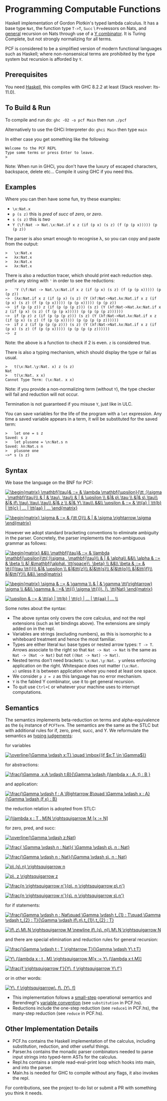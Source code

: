 # Programming Computable Functions
Haskell implementation of Gordon Plotkin's typed lambda calculus. It has a base type `Nat`, the function type `T->T`, `Succ` \\ `Pred`essors on Nats, and [general](https://stackoverflow.com/questions/1712237/how-does-primitive-recursion-differ-from-normal-recursion) recursion on Nats through use of a [Y combinator](https://en.wikipedia.org/wiki/Fixed-point_combinator#Fixed_point_combinators_in_lambda_calculus). It is Turing Complete, but not strongly normalizing for all terms.

PCF is considered to be a simplified version of modern functional languages such as Haskell; where non-nonsensical terms are prohibited by the type system but recursion is afforded by `Y`. 

## Prerequisites
You need [Haskell](https://www.haskell.org/), this compiles with GHC 8.2.2 at least (Stack resolver: lts-11.0).

## To Build & Run

To compile and run do:
`ghc -O2 -o pcf Main`
then run `./pcf`

Alternatively to use the GHCi Interpreter do:
`ghci Main`
then type `main`

In either case you get something like the following:
```
Welcome to the PCF REPL
Type some terms or press Enter to leave.
>
```

Note: When run in GHCi, you don't have the luxury of escaped characters, backspace, delete etc...
Compile it using GHC if you need this.

## Examples 
Where you can then have some fun, try these examples:
- `\x:Nat.x`
- `p (s z)` this is _pred_ of _succ_ of _zero_, or _zero_.
- `s (s z)` this is _two_
- `Y (\f:Nat -> Nat.\x:Nat.if x z (if (p x) (s z) (f (p (p x))))) (p (p z))`

The parser is also smart enough to recognise λ, so you can copy and paste from the output:
```
>   \x:Nat.x
=   λx:Nat.x
>   λx:Nat.x
=   λx:Nat.x
```

There is also a reduction tracer, which should print each reduction step. prefix any string with `'` in order to see the reductions:
```
>   'Y (\f:Nat -> Nat.\x:Nat.if x z (if (p x) (s z) (f (p (p x))))) (p (p z))
~>  (λx:Nat.if x z (if (p x) (s z) (Y (λf:Nat->Nat.λx:Nat.if x z (if (p x) (s z) (f (p (p x))))) (p (p x))))) (p (p z))
~>  if (p (p z)) z (if (p (p (p z))) (s z) (Y (λf:Nat->Nat.λx:Nat.if x z (if (p x) (s z) (f (p (p x))))) (p (p (p (p z))))))
~>  if (p z) z (if (p (p (p z))) (s z) (Y (λf:Nat->Nat.λx:Nat.if x z (if (p x) (s z) (f (p (p x))))) (p (p (p (p z))))))
~>  if z z (if (p (p (p z))) (s z) (Y (λf:Nat->Nat.λx:Nat.if x z (if (p x) (s z) (f (p (p x))))) (p (p (p (p z))))))
~>  z
```
Note: the above is a function to check if 2 is even. `z` is considered true.

There is also a typing mechanism, which should display the type or fail as usual.
```
>   t(\x:Nat.\y:Nat. x) z (s z)
Nat
>   t(\x:Nat. x x)
Cannot Type Term: (\x:Nat. x x)
```

Note: if you provide a non-normalizing term (without `Y`), the type checker will fail and reduction will not occur.

Termination is not guaranteed if you misuse `Y`, just like in ULC.

You can save variables for the life of the program with a `let` expression. Any time a saved variable appears in a term, it will be substituted for the saved term:
```
>   let one = s z
Saved: s z
>   let plusone = \n:Nat.s n
Saved: λn:Nat.s n
>   plusone one
~>* s (s z)
```

## Syntax 

We base the language on the BNF for PCF:

<a href="https://www.codecogs.com/eqnedit.php?latex=\begin{matrix}&space;\mathbf{\tau}&&space;::=&space;&&space;\lambda&space;\mathbf{\upsilon}{\tt&space;:}\sigma&space;.&space;\mathbf{\tau}\\&space;&&space;|&space;&&space;\tau\,&space;\tau\\&space;&&space;|&space;&&space;\upsilon&space;\\&space;&|&&space;p\,\tau&space;\\&space;&|&&space;s\,\tau\\&space;&|&&space;if\,\tau\,\tau\,\tau\\&space;&|&&space;z&space;\\&space;&|&&space;Y\,\tau\\&space;&&\\&space;\upsilon&space;&&space;::=&space;&&space;\tt{a}&space;|&space;\tt{b}&space;|&space;\tt{c}&space;|&space;...&space;|&space;\tt{aa}&space;|&space;...&space;\end{matrix}" target="_blank"><img src="https://latex.codecogs.com/gif.latex?\begin{matrix}&space;\mathbf{\tau}&&space;::=&space;&&space;\lambda&space;\mathbf{\upsilon}{\tt&space;:}\sigma&space;.&space;\mathbf{\tau}\\&space;&&space;|&space;&&space;\tau\,&space;\tau\\&space;&&space;|&space;&&space;\upsilon&space;\\&space;&|&&space;p\,\tau&space;\\&space;&|&&space;s\,\tau\\&space;&|&&space;if\,\tau\,\tau\,\tau\\&space;&|&&space;z&space;\\&space;&|&&space;Y\,\tau\\&space;&&\\&space;\upsilon&space;&&space;::=&space;&&space;\tt{a}&space;|&space;\tt{b}&space;|&space;\tt{c}&space;|&space;...&space;|&space;\tt{aa}&space;|&space;...&space;\end{matrix}" title="\begin{matrix} \mathbf{\tau}& ::= & \lambda \mathbf{\upsilon}{\tt :}\sigma . \mathbf{\tau}\\ & | & \tau\, \tau\\ & | & \upsilon \\ &|& p\,\tau \\ &|& s\,\tau\\ &|& if\,\tau\,\tau\,\tau\\ &|& z \\ &|& Y\,\tau\\ &&\\ \upsilon & ::= & \tt{a} | \tt{b} | \tt{c} | ... | \tt{aa} | ... \end{matrix}" /></a>

<a href="https://www.codecogs.com/eqnedit.php?latex=\begin{matrix}&space;\sigma&space;&&space;::=&space;&&space;{\tt&space;O}\\&space;&&space;|&space;&&space;\sigma&space;\rightarrow&space;\sigma&space;\end{matrix}" target="_blank"><img src="https://latex.codecogs.com/gif.latex?\begin{matrix}&space;\sigma&space;&&space;::=&space;&&space;{\tt&space;O}\\&space;&&space;|&space;&&space;\sigma&space;\rightarrow&space;\sigma&space;\end{matrix}" title="\begin{matrix} \sigma & ::= & {\tt O}\\ & | & \sigma \rightarrow \sigma \end{matrix}" /></a>

However we adopt standard bracketing conventions to eliminate ambiguity in the parser. Concretely, the parser implements the non-ambiguous grammar as follows:

<a href="https://www.codecogs.com/eqnedit.php?latex=\begin{matrix}&space;&&\\&space;\mathbf{\tau}&&space;::=&space;&&space;\lambda&space;\mathbf{\upsilon}\tt{:}\sigma&space;.&space;\mathbf{\tau}\\&space;&&space;|&space;&&space;\alpha\\&space;&&\\&space;\alpha&space;&&space;::=&space;&&space;\beta&space;\\&space;&|&space;&\mathbf{\alpha\,&space;\tt{space}\,&space;\beta}&space;\\&space;&&\\&space;\beta&space;&&space;::=&space;&&space;\tt{(}\tau&space;\tt{)}\\&space;&|&&space;\upsilon&space;\\&space;&|&\tt{z}\\&space;&|&\tt{s}\\&space;&|&\tt{p}\\&space;&|&\tt{if}\\&space;&|&\tt{Y}\\&space;&&\\&space;\end{matrix}" target="_blank"><img src="https://latex.codecogs.com/gif.latex?\begin{matrix}&space;&&\\&space;\mathbf{\tau}&&space;::=&space;&&space;\lambda&space;\mathbf{\upsilon}\tt{:}\sigma&space;.&space;\mathbf{\tau}\\&space;&&space;|&space;&&space;\alpha\\&space;&&\\&space;\alpha&space;&&space;::=&space;&&space;\beta&space;\\&space;&|&space;&\mathbf{\alpha\,&space;\tt{space}\,&space;\beta}&space;\\&space;&&\\&space;\beta&space;&&space;::=&space;&&space;\tt{(}\tau&space;\tt{)}\\&space;&|&&space;\upsilon&space;\\&space;&|&\tt{z}\\&space;&|&\tt{s}\\&space;&|&\tt{p}\\&space;&|&\tt{if}\\&space;&|&\tt{Y}\\&space;&&\\&space;\end{matrix}" title="\begin{matrix} &&\\ \mathbf{\tau}& ::= & \lambda \mathbf{\upsilon}\tt{:}\sigma . \mathbf{\tau}\\ & | & \alpha\\ &&\\ \alpha & ::= & \beta \\ &| &\mathbf{\alpha\, \tt{space}\, \beta} \\ &&\\ \beta & ::= & \tt{(}\tau \tt{)}\\ &|& \upsilon \\ &|&\tt{z}\\ &|&\tt{s}\\ &|&\tt{p}\\ &|&\tt{if}\\ &|&\tt{Y}\\ &&\\ \end{matrix}" /></a>

<a href="https://www.codecogs.com/eqnedit.php?latex=\begin{matrix}&space;\sigma&space;&&space;::=&space;&&space;\gamma&space;\\&space;&&space;|&space;&&space;\gamma&space;\tt{\rightarrow}&space;\sigma&space;\\&space;&&\\&space;\gamma&space;&&space;::=&&space;\tt{(}&space;\sigma&space;\tt{)}\,&space;|\,&space;\tt{Nat}&space;\end{matrix}" target="_blank"><img src="https://latex.codecogs.com/gif.latex?\begin{matrix}&space;\sigma&space;&&space;::=&space;&&space;\gamma&space;\\&space;&&space;|&space;&&space;\gamma&space;\tt{\rightarrow}&space;\sigma&space;\\&space;&&\\&space;\gamma&space;&&space;::=&&space;\tt{(}&space;\sigma&space;\tt{)}\,&space;|\,&space;\tt{Nat}&space;\end{matrix}" title="\begin{matrix} \sigma & ::= & \gamma \\ & | & \gamma \tt{\rightarrow} \sigma \\ &&\\ \gamma & ::=& \tt{(} \sigma \tt{)}\, |\, \tt{Nat} \end{matrix}" /></a>

<a href="https://www.codecogs.com/eqnedit.php?latex=\upsilon&space;&&space;::=&space;&&space;\tt{a}&space;|&space;\tt{b}&space;|&space;\tt{c}&space;|&space;...&space;|&space;\tt{aa}&space;|&space;...&space;\\" target="_blank"><img src="https://latex.codecogs.com/gif.latex?\upsilon&space;&&space;::=&space;&&space;\tt{a}&space;|&space;\tt{b}&space;|&space;\tt{c}&space;|&space;...&space;|&space;\tt{aa}&space;|&space;...&space;\\" title="\upsilon & ::= & \tt{a} | \tt{b} | \tt{c} | ... | \tt{aa} | ... \\" /></a>

Some notes about the syntax:

- The above syntax only covers the core calculus, and not the repl extensions (such as let bindings above). The extensions are simply added on in the repl.
- Variables are strings (excluding numbers), as this is isomorphic to a whiteboard treatment and hence the most familiar.
- Types are either literal `Nat` base types or nested arrow types: `T -> T`. Arrows associate to the right so that `Nat -> Nat -> Nat` is the same as `Nat -> (Nat -> Nat)` but not `((Nat -> Nat) -> Nat)`.
- Nested terms don't need brackets: `\x:Nat.\y:Nat. y` unless enforcing application on the right. Whitespace does not matter `(\x:Nat.          x)` unless it is between application where you need at least one space.
- We consider `p z = z` as this language has no error mechanism.
- `Y` is the fabled Y combinator, use it to get general recursion. 
- To quit use `Ctrl+C` or whatever your machine uses to interrupt computations.

## Semantics

The semantics implements beta-reduction on terms and alpha-equivalence as the `Eq` instance of `PCFTerm`. The semantics are the same as the STLC but with additional rules for if, zero, pred, succ, and Y. We reformulate the semantics as [typing judgements](https://existentialtype.wordpress.com/2011/03/27/the-holy-trinity/):

for variables

<a href="https://www.codecogs.com/eqnedit.php?latex=\overline{\Gamma&space;\vdash&space;x:T},\quad&space;\mbox{(if&space;$x:T&space;\in&space;\Gamma$)}" target="_blank"><img src="https://latex.codecogs.com/gif.latex?\overline{\Gamma&space;\vdash&space;x:T},\quad&space;\mbox{(if&space;$x:T&space;\in&space;\Gamma$)}" title="\overline{\Gamma \vdash x:T},\quad \mbox{(if $x:T \in \Gamma$)}" /></a>

for abstractions:

<a href="https://www.codecogs.com/eqnedit.php?latex=\frac{\Gamma&space;,x:A&space;\vdash&space;t:B}{\Gamma&space;\vdash&space;(\lambda&space;x&space;:&space;A.&space;t)&space;:&space;B&space;}" target="_blank"><img src="https://latex.codecogs.com/gif.latex?\frac{\Gamma&space;,x:A&space;\vdash&space;t:B}{\Gamma&space;\vdash&space;(\lambda&space;x&space;:&space;A.&space;t)&space;:&space;B&space;}" title="\frac{\Gamma ,x:A \vdash t:B}{\Gamma \vdash (\lambda x : A. t) : B }" /></a>

and application:

<a href="https://www.codecogs.com/eqnedit.php?latex=\frac{\Gamma&space;\vdash&space;f&space;:&space;A&space;\Rightarrow&space;B\quad&space;\Gamma&space;\vdash&space;x&space;:&space;A}{\Gamma&space;\vdash&space;(f&space;x)&space;:&space;B}" target="_blank"><img src="https://latex.codecogs.com/gif.latex?\frac{\Gamma&space;\vdash&space;f&space;:&space;A&space;\Rightarrow&space;B\quad&space;\Gamma&space;\vdash&space;x&space;:&space;A}{\Gamma&space;\vdash&space;(f&space;x)&space;:&space;B}" title="\frac{\Gamma \vdash f : A \Rightarrow B\quad \Gamma \vdash x : A}{\Gamma \vdash (f x) : B}" /></a>

the reduction relation is adopted from STLC:

<a href="https://www.codecogs.com/eqnedit.php?latex=(\lambda&space;x&space;:&space;T&space;.&space;M)N&space;\rightsquigarrow&space;M&space;[x&space;:=&space;N]" target="_blank"><img src="https://latex.codecogs.com/gif.latex?(\lambda&space;x&space;:&space;T&space;.&space;M)N&space;\rightsquigarrow&space;M&space;[x&space;:=&space;N]" title="(\lambda x : T . M)N \rightsquigarrow M [x := N]" /></a>

for zero, pred, and succ:

<a href="https://www.codecogs.com/eqnedit.php?latex=\overline{\Gamma&space;\vdash&space;z:Nat}" target="_blank"><img src="https://latex.codecogs.com/gif.latex?\overline{\Gamma&space;\vdash&space;z:Nat}" title="\overline{\Gamma \vdash z:Nat}" /></a>

<a href="https://www.codecogs.com/eqnedit.php?latex=\frac{&space;\Gamma&space;\vdash&space;n&space;:&space;Nat}{&space;\Gamma&space;\vdash&space;p\,&space;n&space;:&space;Nat}" target="_blank"><img src="https://latex.codecogs.com/gif.latex?\frac{&space;\Gamma&space;\vdash&space;n&space;:&space;Nat}{&space;\Gamma&space;\vdash&space;p\,&space;n&space;:&space;Nat}" title="\frac{ \Gamma \vdash n : Nat}{ \Gamma \vdash p\, n : Nat}" /></a>

<a href="https://www.codecogs.com/eqnedit.php?latex=\frac{\Gamma&space;\vdash&space;n&space;:&space;Nat}{\Gamma&space;\vdash&space;s\,&space;n&space;:&space;Nat}" target="_blank"><img src="https://latex.codecogs.com/gif.latex?\frac{\Gamma&space;\vdash&space;n&space;:&space;Nat}{\Gamma&space;\vdash&space;s\,&space;n&space;:&space;Nat}" title="\frac{\Gamma \vdash n : Nat}{\Gamma \vdash s\, n : Nat}" /></a>

<a href="https://www.codecogs.com/eqnedit.php?latex=p\,(s\,n)&space;\rightsquigarrow&space;n" target="_blank"><img src="https://latex.codecogs.com/gif.latex?p\,(s\,n)&space;\rightsquigarrow&space;n" title="p\,(s\,n) \rightsquigarrow n" /></a>

<a href="https://www.codecogs.com/eqnedit.php?latex=p\,&space;z&space;\rightsquigarrow&space;z" target="_blank"><img src="https://latex.codecogs.com/gif.latex?p\,&space;z&space;\rightsquigarrow&space;z" title="p\, z \rightsquigarrow z" /></a>

<a href="https://www.codecogs.com/eqnedit.php?latex=\frac{n&space;\rightsquigarrow&space;n'}{p\,&space;n&space;\rightsquigarrow&space;p\,n'}" target="_blank"><img src="https://latex.codecogs.com/gif.latex?\frac{n&space;\rightsquigarrow&space;n'}{p\,&space;n&space;\rightsquigarrow&space;p\,n'}" title="\frac{n \rightsquigarrow n'}{p\, n \rightsquigarrow p\,n'}" /></a>

<a href="https://www.codecogs.com/eqnedit.php?latex=\frac{n&space;\rightsquigarrow&space;n'}{s\,&space;n&space;\rightsquigarrow&space;s\,n'}" target="_blank"><img src="https://latex.codecogs.com/gif.latex?\frac{n&space;\rightsquigarrow&space;n'}{s\,&space;n&space;\rightsquigarrow&space;s\,n'}" title="\frac{n \rightsquigarrow n'}{s\, n \rightsquigarrow s\,n'}" /></a>

for if statements:

<a href="https://www.codecogs.com/eqnedit.php?latex=\frac{\Gamma&space;\vdash&space;n&space;:&space;Nat\quad&space;\Gamma&space;\vdash&space;t_{1}&space;:&space;T\quad&space;\Gamma&space;\vdash&space;t_{2}&space;:&space;T}{\Gamma&space;\vdash&space;if\,n\,t_{1}\,t_{2}&space;:&space;T}" target="_blank"><img src="https://latex.codecogs.com/gif.latex?\frac{\Gamma&space;\vdash&space;n&space;:&space;Nat\quad&space;\Gamma&space;\vdash&space;t_{1}&space;:&space;T\quad&space;\Gamma&space;\vdash&space;t_{2}&space;:&space;T}{\Gamma&space;\vdash&space;if\,n\,t_{1}\,t_{2}&space;:&space;T}" title="\frac{\Gamma \vdash n : Nat\quad \Gamma \vdash t_{1} : T\quad \Gamma \vdash t_{2} : T}{\Gamma \vdash if\,n\,t_{1}\,t_{2} : T}" /></a>

<a href="https://www.codecogs.com/eqnedit.php?latex=if\,z\,M\,N&space;\rightsquigarrow&space;M&space;\newline&space;if\,(s\,&space;n)\,M\,N&space;\rightsquigarrow&space;N" target="_blank"><img src="https://latex.codecogs.com/gif.latex?if\,z\,M\,N&space;\rightsquigarrow&space;M&space;\newline&space;if\,(s\,&space;n)\,M\,N&space;\rightsquigarrow&space;N" title="if\,z\,M\,N \rightsquigarrow M \newline if\,(s\, n)\,M\,N \rightsquigarrow N" /></a>

and there are special elimination and reduction rules for general recursion:

<a href="https://www.codecogs.com/eqnedit.php?latex=\frac{\Gamma&space;\vdash&space;t&space;:&space;T&space;\rightarrow&space;T}{\Gamma&space;\vdash&space;Y\,t:T}" target="_blank"><img src="https://latex.codecogs.com/gif.latex?\frac{\Gamma&space;\vdash&space;t&space;:&space;T&space;\rightarrow&space;T}{\Gamma&space;\vdash&space;Y\,t:T}" title="\frac{\Gamma \vdash t : T \rightarrow T}{\Gamma \vdash Y\,t:T}" /></a>

<a href="https://www.codecogs.com/eqnedit.php?latex=Y\,(\lambda&space;x&space;:&space;t&space;.&space;M)&space;\rightsquigarrow&space;M[x&space;:=&space;Y\,(\lambda&space;x:t.M)]" target="_blank"><img src="https://latex.codecogs.com/gif.latex?Y\,(\lambda&space;x&space;:&space;t&space;.&space;M)&space;\rightsquigarrow&space;M[x&space;:=&space;Y\,(\lambda&space;x:t.M)]" title="Y\,(\lambda x : t . M) \rightsquigarrow M[x := Y\,(\lambda x:t.M)]" /></a>

<a href="https://www.codecogs.com/eqnedit.php?latex=\frac{f&space;\rightsquigarrow&space;f'}{Y\,&space;f&space;\rightsquigarrow&space;Y\,f'}" target="_blank"><img src="https://latex.codecogs.com/gif.latex?\frac{f&space;\rightsquigarrow&space;f'}{Y\,&space;f&space;\rightsquigarrow&space;Y\,f'}" title="\frac{f \rightsquigarrow f'}{Y\, f \rightsquigarrow Y\,f'}" /></a>

or in other words:

<a href="https://www.codecogs.com/eqnedit.php?latex=Y\,&space;f&space;\rightsquigarrow\,&space;f\,&space;(Y\,&space;f)" target="_blank"><img src="https://latex.codecogs.com/gif.latex?Y\,&space;f&space;\rightsquigarrow\,&space;f\,&space;(Y\,&space;f)" title="Y\, f \rightsquigarrow\, f\, (Y\, f)" /></a>

- This implementation follows a [small-step](https://cs.stackexchange.com/questions/43294/difference-between-small-and-big-step-operational-semantics) operational semantics and Berendregt's [variable convention](https://cs.stackexchange.com/questions/69323/barendregts-variable-convention-what-does-it-mean) (see `substitution` in PCF.hs). 
- Reductions include the one-step reduction (see `reduce1` in PCF.hs), the many-step reduction (see `reduce` in PCF.hs). 

## Other Implementation Details
- PCF.hs contains the Haskell implementation of the calculus, including substitution, reduction, and other useful things.
- Parser.hs contains the monadic parser combinators needed to parse input strings into typed-term ASTs for the calculus.
- Repl.hs contains a simple read-eval-print loop which hooks into main, and into the parser.
- Main.hs is needed for GHC to compile without any flags, it also invokes the repl.

For contributions, see the project to-do list or submit a PR with something you think it needs.



